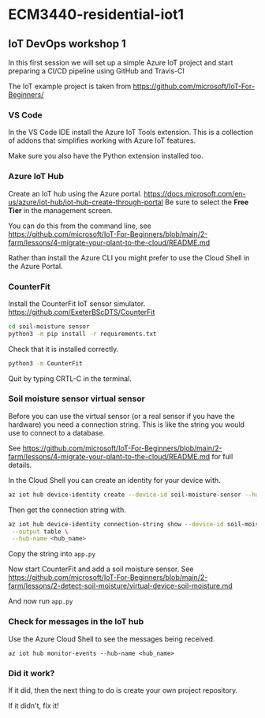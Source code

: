 # ECM3440-residential-iot1 

## IoT DevOps workshop 1

In this first session we will set up a simple Azure IoT project and start preparing a CI/CD pipeline using GitHub and Travis-CI

The IoT example project is taken from <https://github.com/microsoft/IoT-For-Beginners/>

### VS Code

In the VS Code IDE install the Azure IoT Tools extension.  This is a collection of addons that simplifies working with Azure IoT features.

Make sure you also have the Python extension installed too.

### Azure IoT Hub

Create an IoT hub using the Azure portal. <https://docs.microsoft.com/en-us/azure/iot-hub/iot-hub-create-through-portal>   Be sure to select the **Free Tier** in the management screen.

You can do this from the command line, see <https://github.com/microsoft/IoT-For-Beginners/blob/main/2-farm/lessons/4-migrate-your-plant-to-the-cloud/README.md>

Rather than install the Azure CLI you might prefer to use the Cloud Shell in the Azure Portal.

### CounterFit

Install the CounterFit IoT sensor simulator. <https://github.com/ExeterBScDTS/CounterFit>

```sh
cd soil-moisture sensor
python3 -m pip install -r requirements.txt
```

Check that it is installed correctly.

```sh
python3 -m CounterFit
```

Quit by typing CRTL-C in the terminal.

### Soil moisture sensor virtual sensor

Before you can use the virtual sensor (or a real sensor if you have the hardware) you need a
connection string.  This is like the string you would use to connect to a database.

See <https://github.com/microsoft/IoT-For-Beginners/blob/main/2-farm/lessons/4-migrate-your-plant-to-the-cloud/README.md> for full details.

In the Cloud Shell you can create an identity for your device with.

```sh
az iot hub device-identity create --device-id soil-moisture-sensor --hub-name <hub_name>
```

Then get the connection string with.

```sh
az iot hub device-identity connection-string show --device-id soil-moisture-sensor \
 --output table \
 --hub-name <hub_name>
```

Copy the string into ```app.py```

Now start CounterFit and add a soil moisture sensor.  See  <https://github.com/microsoft/IoT-For-Beginners/blob/main/2-farm/lessons/2-detect-soil-moisture/virtual-device-soil-moisture.md>

And now run ```app.py```

### Check for messages in the IoT hub

Use the Azure Cloud Shell to see the messages being received.

```
az iot hub monitor-events --hub-name <hub_name>
```

### Did it work?

If it did, then the next thing to do is create your own project repository.

If it didn't, fix it!
